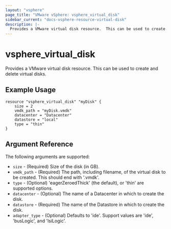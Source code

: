 ```yaml
---
layout: "vsphere"
page_title: "VMware vSphere: vsphere_virtual_disk"
sidebar_current: "docs-vsphere-resource-virtual-disk"
description: |-
  Provides a VMware virtual disk resource.  This can be used to create and delete virtual disks.
---
```


# vsphere\_virtual\_disk

Provides a VMware virtual disk resource.  This can be used to create and delete virtual disks.

## Example Usage

```
resource "vsphere_virtual_disk" "myDisk" {
    size = 2
    vmdk_path = "myDisk.vmdk"
    datacenter = "Datacenter"
    datastore = "local"
    type = "thin"
}
```

## Argument Reference

The following arguments are supported:

* `size` - (Required) Size of the disk (in GB).
* `vmdk_path` - (Required) The path, including filename, of the virtual disk to be created.  This should end with '.vmdk'.
* `type` - (Optional) 'eagerZeroedThick' (the default), or 'thin' are supported options.
* `datacenter` - (Optional) The name of a Datacenter in which to create the disk.
* `datastore` - (Required) The name of the Datastore in which to create the disk.
* `adapter_type` - (Optional) Defaults to 'ide'. Support values are 'ide', 'busLogic', and 'lsiLogic'.